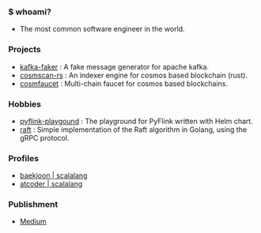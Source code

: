 ### $ whoami?
- The most common software engineer in the world.

### Projects
- [kafka-faker](https://github.com/scalalang2/kafka-faker) : A fake message generator for apache kafka.
- [cosmscan-rs](https://github.com/cosmscan/cosmscan-rs) : An indexer engine for cosmos based blockchain (rust).
- [cosmfaucet](https://github.com/scalalang2/cosmfaucet) : Multi-chain faucet for cosmos based blockchains.

### Hobbies
- [pyflink-playgound](https://github.com/scalalang2/pyflink-playground) : The playground for PyFlink written with Helm chart.
- [raft](https://github.com/scalalang2/raft) : Simple implementation of the Raft algorithm in Golang, using the gRPC protocol.

### Profiles

- [baekjoon | scalalang](https://www.acmicpc.net/user/scalalang)
- [atcoder | scalalang](https://atcoder.jp/users/scalalang)

### Publishment
- [Medium](https://scalalang2.medium.com/)
